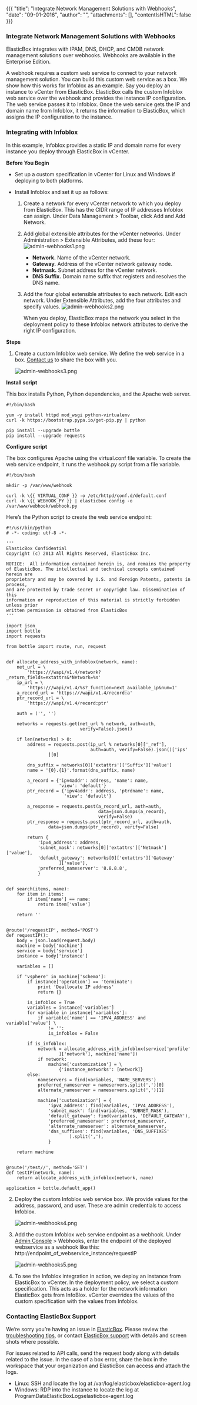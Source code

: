 {{{
"title": "Integrate Network Management Solutions with Webhooks",
"date": "09-01-2016",
"author": "",
"attachments": [],
"contentIsHTML": false
}}}

### Integrate Network Management Solutions with Webhooks
ElasticBox integrates with IPAM, DNS, DHCP, and CMDB network management solutions over webhooks. Webhooks are available in the Enterprise Edition.

A webhook requires a custom web service to connect to your network management solution. You can build this custom web service as a box. We show how this works for Infoblox as an example. Say you deploy an instance to vCenter from ElasticBox. ElasticBox calls the custom Infoblox web service over the webhook and provides the instance IP configuration. The web service passes it to Infoblox. Once the web service gets the IP and domain name from Infoblox, it returns the information to ElasticBox, which assigns the IP configuration to the instance.

### Integrating with Infoblox
In this example, Infoblox provides a static IP and domain name for every instance you deploy through ElasticBox in vCenter.

**Before You Begin**
* Set up a custom specification in vCenter for Linux and Windows if deploying to both platforms.

* Install Infoblox and set it up as follows:

   1. Create a network for every vCenter network to which you deploy from ElasticBox. This has the CIDR range of IP addresses Infoblox can assign. Under Data Management > Toolbar, click Add and Add Network.
   2. Add global extensible attributes for the vCenter networks. Under Administration > Extensible Attributes, add these four:
   ![admin-webhooks1.png](../images/ElasticBox/admin-webhooks1.png)

      * **Network.** Name of the vCenter network.
      * **Gateway.** Address of the vCenter network gateway node.
      * **Netmask.** Subnet address for the vCenter network.
      * **DNS Suffix.** Domain name suffix that registers and resolves the DNS name.

   3. Add the four global extensible attributes to each network. Edit each network. Under Extensible Attributes, add the four attributes and specify values.
   ![admin-webhooks2.png](../images/ElasticBox/admin-webhooks2.png)

      When you deploy, ElasticBox maps the network you select in the deployment policy to these Infoblox network attributes to derive the right IP configuration.

**Steps**

1. Create a custom Infoblox web service. We define the web service in a box. [Contact us](mailto:support@elasticbox.com) to share the box with you.

   ![admin-webhooks3.png](../images/ElasticBox/admin-webhooks3.png)

**Install script**

This box installs Python, Python dependencies, and the Apache web server.
```
#!/bin/bash

yum -y install httpd mod_wsgi python-virtualenv
curl -k https://bootstrap.pypa.io/get-pip.py | python

pip install --upgrade bottle
pip install --upgrade requests
```

**Configure script**

The box configures Apache using the virtual.conf file variable. To create the web service endpoint, it runs the webhook.py script from a file variable.

```
#!/bin/bash

mkdir -p /var/www/webhook

curl -k \{{ VIRTUAL_CONF }} -o /etc/httpd/conf.d/default.conf
curl -k \{{ WEBHOOK_PY }} | elasticbox config -o /var/www/webhook/webhook.py
```

Here’s the Python script to create the web service endpoint:

```
#!/usr/bin/python
# -*- coding: utf-8 -*-

'''
ElasticBox Confidential
Copyright (c) 2013 All Rights Reserved, ElasticBox Inc.

NOTICE:  All information contained herein is, and remains the property
of ElasticBox. The intellectual and technical concepts contained herein are
proprietary and may be covered by U.S. and Foreign Patents, patents in process,
and are protected by trade secret or copyright law. Dissemination of this
information or reproduction of this material is strictly forbidden unless prior
written permission is obtained from ElasticBox
'''

import json
import bottle
import requests

from bottle import route, run, request


def allocate_address_with_infoblox(network, name):
    net_url = \
        'https:///wapi/v1.4/network?_return_fields=extattrs&*Network=%s'
    ip_url = \
        'https:///wapi/v1.4/%s?_function=next_available_ip&num=1'
    a_record_url = 'https:///wapi/v1.4/record:a'
    ptr_record_url = \
        'https:///wapi/v1.4/record:ptr'

    auth = ('', '')

    networks = requests.get(net_url % network, auth=auth,
                            verify=False).json()

    if len(networks) > 0:
        address = requests.post(ip_url % networks[0]['_ref'],
                                auth=auth, verify=False).json()['ips'
                ][0]

        dns_suffix = networks[0]['extattrs']['Suffix']['value']
        name = '{0}.{1}'.format(dns_suffix, name)

        a_record = {'ipv4addr': address, 'name': name,
                    'view': 'default'}
        ptr_record = {'ipv4addr': address, 'ptrdname': name,
                      'view': 'default'}

        a_response = requests.post(a_record_url, auth=auth,
                                   data=json.dumps(a_record),
                                   verify=False)
        ptr_response = requests.post(ptr_record_url, auth=auth,
                data=json.dumps(ptr_record), verify=False)

        return {
            'ipv4_address': address,
            'subnet_mask': networks[0]['extattrs']['Netmask']['value'],
            'default_gateway': networks[0]['extattrs']['Gateway'
                    ]['value'],
            'preferred_nameserver': '8.8.8.8',
            }


def search(items, name):
    for item in items:
        if item['name'] == name:
            return item['value']

    return ''


@route('/requestIP', method='POST')
def requestIP():
    body = json.load(request.body)
    machine = body['machine']
    service = body['service']
    instance = body['instance']

    variables = []

    if 'vsphere' in machine['schema']:
        if instance['operation'] == 'terminate':
            print 'Deallocate IP address'
            return {}

        is_infoblox = True
        variables = instance['variables']
        for variable in instance['variables']:
            if variable['name'] == 'IPV4_ADDRESS' and variable['value'] \
                != '':
                is_infoblox = False

        if is_infoblox:
            network = allocate_address_with_infoblox(service['profile'
                    ]['network'], machine['name'])
            if network:
                machine['customization'] = \
                    {'instance_networks': [network]}
        else:
            nameservers = find(variables, 'NAME_SERVERS')
            preferred_nameserver = nameservers.split(',')[0]
            alternate_nameserver = nameservers.split(',')[1]

            machine['customization'] = {
                'ipv4_address': find(variables, 'IPV4_ADDRESS'),
                'subnet_mask': find(variables, 'SUBNET_MASK'),
                'default_gateway': find(variables, 'DEFAULT_GATEWAY'),
                'preferred_nameserver': preferred_nameserver,
                'alternate_nameserver': alternate_nameserver,
                'dns_suffixes': find(variables, 'DNS_SUFFIXES'
                        ).split(','),
                }

    return machine


@route('/test//', method='GET')
def testIP(network, name):
    return allocate_address_with_infoblox(network, name)

application = bottle.default_app()
```

2. Deploy the custom Infoblox web service box. We provide values for the address, password, and user. These are admin credentials to access Infoblox.

   ![admin-webhooks4.png](../images/ElasticBox/admin-webhooks4.png)

3. Add the custom Infoblox web service endpoint as a webhook. Under [Admin Console](./admin-overview.md) > Webhooks, enter the endpoint of the deployed webservice as a webhook like this: http://endpoint_of_webservice_instance/requestIP

   ![admin-webhooks5.png](../images/ElasticBox/admin-webhooks5.png)

4. To see the Infoblox integration in action, we deploy an instance from ElasticBox to vCenter.
In the deployment policy, we select a custom specification. This acts as a holder for the network information ElasticBox gets from InfoBlox. vCenter overrides the values of the custom specification with the values from Infoblox.

### Contacting ElasticBox Support
We’re sorry you’re having an issue in [ElasticBox](https://www.ctl.io/elasticbox/). Please review the [troubleshooting tips](./troubleshooting-tips.md), or contact [ElasticBox support](mailto:support@elasticbox.com) with details and screen shots where possible.

For issues related to API calls, send the request body along with details related to the issue. In the case of a box error, share the box in the workspace that your organization and ElasticBox can access and attach the logs.
* Linux: SSH and locate the log at /var/log/elasticbox/elasticbox-agent.log
* Windows: RDP into the instance to locate the log at ProgramDataElasticBoxLogselasticbox-agent.log
